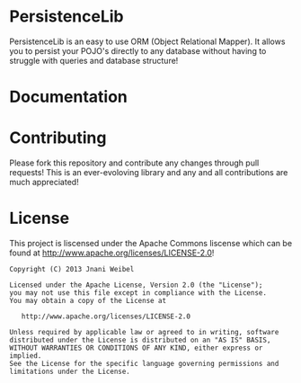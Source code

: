 PersistenceLib
==============

PersistenceLib is an easy to use ORM (Object Relational Mapper).  It allows you to persist your POJO's directly to any database without having to struggle with queries and database structure!

Documentation
==============


Contributing
==============
Please fork this repository and contribute any changes through pull requests!  This is an ever-evoloving library and any and all contributions are much appreciated!

License
==============
This project is liscensed under the Apache Commons liscense which can be found at http://www.apache.org/licenses/LICENSE-2.0!

```
Copyright (C) 2013 Jnani Weibel

Licensed under the Apache License, Version 2.0 (the "License");
you may not use this file except in compliance with the License.
You may obtain a copy of the License at

   http://www.apache.org/licenses/LICENSE-2.0

Unless required by applicable law or agreed to in writing, software
distributed under the License is distributed on an "AS IS" BASIS,
WITHOUT WARRANTIES OR CONDITIONS OF ANY KIND, either express or implied.
See the License for the specific language governing permissions and
limitations under the License.
```
